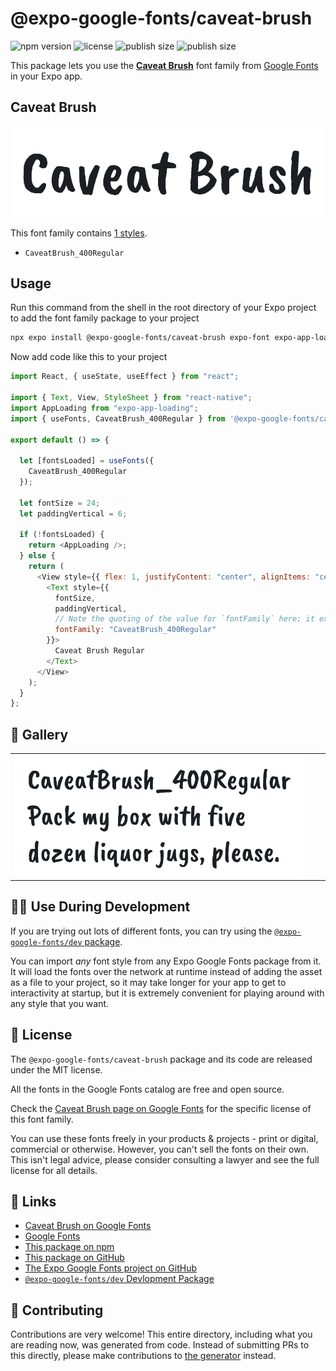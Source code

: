 # @expo-google-fonts/caveat-brush

![npm version](https://flat.badgen.net/npm/v/@expo-google-fonts/caveat-brush)
![license](https://flat.badgen.net/github/license/expo/google-fonts)
![publish size](https://flat.badgen.net/packagephobia/install/@expo-google-fonts/caveat-brush)
![publish size](https://flat.badgen.net/packagephobia/publish/@expo-google-fonts/caveat-brush)

This package lets you use the [**Caveat Brush**](https://fonts.google.com/specimen/Caveat+Brush) font family from [Google Fonts](https://fonts.google.com/) in your Expo app.

## Caveat Brush

![Caveat Brush](./font-family.png)

This font family contains [1 styles](#-gallery).

- `CaveatBrush_400Regular`

## Usage

Run this command from the shell in the root directory of your Expo project to add the font family package to your project

```sh
npx expo install @expo-google-fonts/caveat-brush expo-font expo-app-loading
```

Now add code like this to your project

```js
import React, { useState, useEffect } from "react";

import { Text, View, StyleSheet } from "react-native";
import AppLoading from "expo-app-loading";
import { useFonts, CaveatBrush_400Regular } from '@expo-google-fonts/caveat-brush';

export default () => {

  let [fontsLoaded] = useFonts({
    CaveatBrush_400Regular
  });

  let fontSize = 24;
  let paddingVertical = 6;

  if (!fontsLoaded) {
    return <AppLoading />;
  } else {
    return (
      <View style={{ flex: 1, justifyContent: "center", alignItems: "center" }}>
        <Text style={{
          fontSize,
          paddingVertical,
          // Note the quoting of the value for `fontFamily` here; it expects a string!
          fontFamily: "CaveatBrush_400Regular"
        }}>
          Caveat Brush Regular
        </Text>
      </View>
    );
  }
};
```

## 🔡 Gallery


||||
|-|-|-|
|![CaveatBrush_400Regular](./CaveatBrush_400Regular.ttf.png)||||


## 👩‍💻 Use During Development

If you are trying out lots of different fonts, you can try using the [`@expo-google-fonts/dev` package](https://github.com/expo/google-fonts/tree/master/font-packages/dev#readme).

You can import _any_ font style from any Expo Google Fonts package from it. It will load the fonts over the network at runtime instead of adding the asset as a file to your project, so it may take longer for your app to get to interactivity at startup, but it is extremely convenient for playing around with any style that you want.


## 📖 License

The `@expo-google-fonts/caveat-brush` package and its code are released under the MIT license.

All the fonts in the Google Fonts catalog are free and open source.

Check the [Caveat Brush page on Google Fonts](https://fonts.google.com/specimen/Caveat+Brush) for the specific license of this font family.

You can use these fonts freely in your products & projects - print or digital, commercial or otherwise. However, you can't sell the fonts on their own. This isn't legal advice, please consider consulting a lawyer and see the full license for all details.

## 🔗 Links

- [Caveat Brush on Google Fonts](https://fonts.google.com/specimen/Caveat+Brush)
- [Google Fonts](https://fonts.google.com/)
- [This package on npm](https://www.npmjs.com/package/@expo-google-fonts/caveat-brush)
- [This package on GitHub](https://github.com/expo/google-fonts/tree/master/font-packages/caveat-brush)
- [The Expo Google Fonts project on GitHub](https://github.com/expo/google-fonts)
- [`@expo-google-fonts/dev` Devlopment Package](https://github.com/expo/google-fonts/tree/master/font-packages/dev)

## 🤝 Contributing

Contributions are very welcome! This entire directory, including what you are reading now, was generated from code. Instead of submitting PRs to this directly, please make contributions to [the generator](https://github.com/expo/google-fonts/tree/master/packages/generator) instead.
